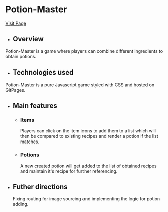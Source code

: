 # Potion-Master
[Visit Page](https://iulia-h.github.io/Potion-Master/)

* ## Overview

Potion-Master is a game where players can combine different ingredients to obtain potions.

* ## Technologies used

Potion-Master is a pure Javascript game styled with CSS and hosted on GitPages.

* ## Main features

  - ### Items
    Players can click on the item icons to add them to a list which will then be compared to existing recipes and render a potion if the list matches.
  
  - ### Potions
    A new created potion will get added to the list of obtained recipes and maintain it's recipe for further referencing.

* ## Futher directions
    Fixing routing for image sourcing and implementing the logic for potion adding. 
    
